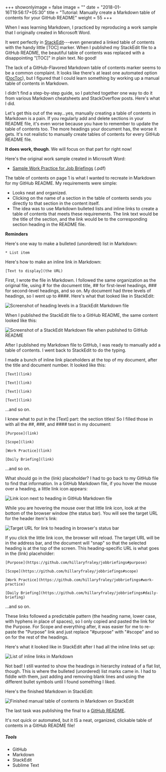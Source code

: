 +++
showonlyimage = false
image = ""
date = "2018-01-16T19:56:17+05:30"
title = "Tutorial: Manually create a Markdown table of contents for your GitHub README"
weight = 55
+++

When I was learning Markdown, I practiced by reproducing a work sample that I originally created in Microsoft Word.

<!--more-->

It went perfectly in [StackEdit](https://stackedit.io)---even generated a linked table of contents with the handy little [TOC] marker. When I published my StackEdit file to a GitHub README, the beautiful table of contents was replaced with a disappointing "[TOC]" in plain text. No good!

The lack of a GitHub-Flavored Markdown table of contents marker seems to be a common complaint. It looks like there's at least one automated option ([DocToc](https://github.com/thlorenz/doctoc)), but I figured that I could learn something by working up a manual table of contents in Markdown.

I didn't find a step-by-step guide, so I patched together one way to do it from various Markdown cheatsheets and StackOverflow posts. Here's what I did.

Let's get this out of the way...yes, manually creating a table of contents in Markdown is a pain. If you regularly add and delete sections in your README file, it's even worse because you have to remember to update the table of contents too. The more headings your document has, the worse it gets. It's not realistic to manually create tables of contents for every GitHub README file.

**It does work, though**. We will focus on that part for right now!

Here's the original work sample created in Microsoft Word:

* [Sample Work Practice for Job Briefings](/samples/JobBriefingsWorkPracticeExample.pdf) (.pdf)

The table of contents on page 1 is what I wanted to recreate in Markdown for my GitHub README. My requirements were simple:

* Looks neat and organized.
* Clicking on the name of a section in the table of contents sends you directly to that section in the content itself.
* The idea was to use Markdown bulleted lists and inline links to create a table of contents that meets these requirements. The link text would be the title of the section, and the link would be to the corresponding section heading in the README file.

**Reminders**

Here's one way to make a bulleted (unordered) list in Markdown:

`* List item`

Here's how to make an inline link in Markdown:

`[Text to display](the URL)`

First, I wrote the file in Markdown. I followed the same organization as the original file, using # for the document title, ## for first-level headings, ### for second-level headings, and so on. My document had three levels of headings, so I went up to ####. Here's what that looked like in StackEdit:

![Screenshot of heading levels in a StackEdit Markdown file][1]

When I published the StackEdit file to a GitHub README, the same content looked like this:

![Screenshot of a StackEdit Markdown file when published to GitHub README][2]

After I published my Markdown file to GitHub, I was ready to manually add a table of contents. I went back to StackEdit to do the typing.

I made a bunch of inline link placeholders at the top of my document, after the title and document number. It looked like this:

```
[Text](link)

[Text](link)

[Text](link)

[Text](link)
```

...and so on.

I knew what to put in the [Text] part: the section titles! So I filled those in with all the ##, ###, and #### text in my document:

```
[Purpose](link)

[Scope](link)

[Work Practice](link)

[Daily Briefing](link)
```

...and so on.

What should go in the (link) placeholder? I had to go back to my GitHub file to find that information. In a GitHub Markdown file, if you hover the mouse over a heading, a little link icon appears:

![Link icon next to heading in GitHub Markdown file][3]

While you are hovering the mouse over that little link icon, look at the bottom of the browser window (the status bar). You will see the target URL for the header item's link:

![Target URL for link to heading in browser's status bar][4]

If you click the little link icon, the browser will reload. The target URL will be in the address bar, and the document will "snap" so that the selected heading is at the top of the screen. This heading-specific URL is what goes in the (link) placeholder:

```
[Purpose](https://github.com/hillaryfraley/jobbriefings#purpose)

[Scope](https://github.com/hillaryfraley/jobbriefings#scope)

[Work Practice](https://github.com/hillaryfraley/jobbriefings#work-practice)

[Daily Briefing](https://github.com/hillaryfraley/jobbriefings#daily-briefing)
```

...and so on.

These links followed a predictable pattern (the heading name, lower case, with hyphens in place of spaces), so I only copied and pasted the link for the Purpose. For Scope and everything after, it was easier for me to re-paste the "Purpose" link and just replace "#purpose" with "#scope" and so on for the rest of the headings.

Here's what it looked like in StackEdit after I had all the inline links set up:

![List of inline links in Markdown][5]

Not bad! I still wanted to show the headings in hierarchy instead of a flat list, though. This is where the bulleted (unordered) list marks came in. I had to fiddle with them, just adding and removing blank lines and using the different bullet symbols until I found something I liked.

Here's the finished Markdown in StackEdit:

![Finished manual table of contents in Markdown on StackEdit][6]

The last task was publishing the final to a [GitHub README](https://github.com/hillaryfraley/jobbriefings).

It's not quick or automated, but it IS a neat, organized, clickable table of contents in a GitHub README file!

<h5>Tools</h5>

* GitHub
* Markdown
* StackEdit
* Sublime Text

[1]: /img/portfolio/MarkdownTOC1.jpg
[2]: /img/portfolio/MarkdownTOC2.jpg
[3]: /img/portfolio/MarkdownTOC3.jpg
[4]: /img/portfolio/MarkdownTOC4.jpg
[5]: /img/portfolio/MarkdownTOC5.jpg
[6]: /img/portfolio/MarkdownTOC6.jpg

